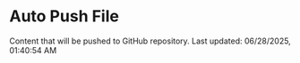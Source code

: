 # Auto Push File

Content that will be pushed to GitHub repository.
Last updated: 06/28/2025, 01:40:54 AM
